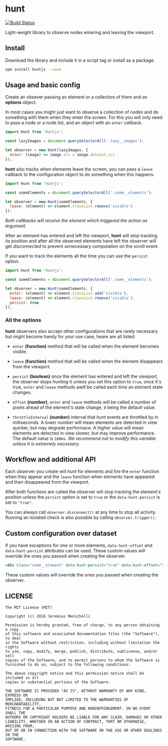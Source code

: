 # hunt

[![Build Status](https://travis-ci.org/jeremenichelli/hunt.svg)](https://travis-ci.org/jeremenichelli/hunt)

Light-weight library to observe nodes entering and leaving the viewport.


## Install

Download the library and include it in a script tag or install as a package.

```sh
npm install huntjs --save
```


## Usage and basic config

Create an obsever passing an element or a collection of them and an **options** object.

In most cases you might just want to observe a collection of nodes and do something with them when they enter the screen. For this you will only need to pass a node or a node list, and an object with an `enter` callback.

```js
import Hunt from 'huntjs';

const lazyImages = document.querySelectorAll('.lazy__images');

let observer = new Hunt(lazyImages, {
  enter: (image) => image.src = image.dataset.src
});
```

**hunt** also tracks when elements leave the screen, you can pass a `leave` callback to the configuration object to do something when this happens.

```js
import Hunt from 'huntjs';

const someElements = document.querySelectorAll('.some__elements');

let observer = new Hunt(someElements, {
  leave: (element) => element.classList.remove('visible')
});
```

_Both callbacks will receive the element which triggered the action as argument._

After an element has entered and left the viewport, **hunt** will stop tracking its position and after all the observed elements have left the observer will get _disconnected_ to prevent unnecessary computation on the scroll event.

If you want to track the elements all the time you can use the `persist` option.

```js
import Hunt from 'huntjs';

const someElements = document.querySelectorAll('.some__elements');

let observer = new Hunt(someElements, {
  enter: (element) => element.classList.add('visible'),
  leave: (element) => element.classList.remove('visible'),
  persist: true
});
```


### All the options

**hunt** observers also accept other configurations that are rarely necessary but might become handy for your use case, heare are all listed:

 - `enter` **(function)** method that will be called when the element becomes visible.

 - `leave` **(function)** method that will be called when the element disappears from the viewport.

 - `persist` **(boolean)** once the element has entered and left the viewport, the observer stops _hunting_ it unless you set this option to `true`, once it's true, `enter` and `leave` methods awill be called each time an element state changes.

 - `offset` **(number)**, `enter` and `leave` methods will be called a number of pixels ahead of the element's state change, `0` being the default value.

 - `throttleInterval` **(number)** interval that _hunt_ events are throttled by in milliseconds. A lower number will mean elements are detected in view quicker, but may degrade performace. A higher value will mean elements are detected in view slower, but may improve performance. The default value is `100ms`. _We recommend not to modify this variable unless it is extremely necessary._


## Workflow and additional API

Each observer you create will _hunt_ for elements and fire the `enter` function when they appear and the `leave` function when elements have appeared and then disappeared from the viewport.

After both functions are called the observer will stop tracking the element's position unless the `persist` option is set to `true` or the `data-hunt-persist` is set to `"true"`.

You can always call `observer.disconnect()` at any time to stop all activity. Running an isolated check is also possible by calling `observer.trigger()`.


## Custom configuration over dataset

If you have exceptions for one or more elements, `data-hunt-offset` and `data-hunt-persist` attributes can be used. These custom values will override the ones you passed when creating the observer.

```html
<div class="some__element" data-hunt-persist="true" data-hunt-offset="500"></div>
```

These custom values will override the ones you passed when creating the observer.


## LICENSE

```
The MIT License (MIT)

Copyright (c) 2016 Jeremias Menichelli

Permission is hereby granted, free of charge, to any person obtaining a copy
of this software and associated documentation files (the "Software"), to deal
in the Software without restriction, including without limitation the rights
to use, copy, modify, merge, publish, distribute, sublicense, and/or sell
copies of the Software, and to permit persons to whom the Software is
furnished to do so, subject to the following conditions:

The above copyright notice and this permission notice shall be included in all
copies or substantial portions of the Software.

THE SOFTWARE IS PROVIDED "AS IS", WITHOUT WARRANTY OF ANY KIND, EXPRESS OR
IMPLIED, INCLUDING BUT NOT LIMITED TO THE WARRANTIES OF MERCHANTABILITY,
FITNESS FOR A PARTICULAR PURPOSE AND NONINFRINGEMENT. IN NO EVENT SHALL THE
AUTHORS OR COPYRIGHT HOLDERS BE LIABLE FOR ANY CLAIM, DAMAGES OR OTHER
LIABILITY, WHETHER IN AN ACTION OF CONTRACT, TORT OR OTHERWISE, ARISING FROM,
OUT OF OR IN CONNECTION WITH THE SOFTWARE OR THE USE OR OTHER DEALINGS IN THE
SOFTWARE.
```
